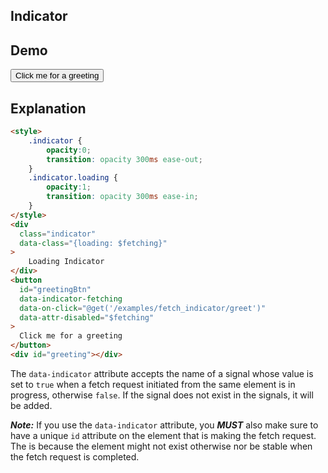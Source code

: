 ## Indicator

## Demo

<div class="flex flex-col gap-4">
  <div class="flex gap-2" data-signals-fetching>
    <div class="loading-dots text-primary" data-class="{'loading ml-4': $fetching}"></div>
    <button class="flex-1 btn btn-primary" data-indicator-fetching data-on-click="@get('/examples/fetch_indicator/greet')" data-attr-disabled="$fetching" >
      Click me for a greeting
    </button>
  </div>
  <div id="greeting"></div>
</div>

## Explanation

```html
<style>
    .indicator {
        opacity:0;
        transition: opacity 300ms ease-out;
    }
    .indicator.loading {
        opacity:1;
        transition: opacity 300ms ease-in;
    }
</style>
<div
  class="indicator"
  data-class="{loading: $fetching}"
>
    Loading Indicator
</div>
<button
  id="greetingBtn"
  data-indicator-fetching
  data-on-click="@get('/examples/fetch_indicator/greet')"
  data-attr-disabled="$fetching"
>
  Click me for a greeting
</button>
<div id="greeting"></div>
```

The `data-indicator` attribute accepts the name of a signal whose value is set to `true` when a fetch request initiated from the same element is in progress, otherwise `false`. If the signal does not exist in the signals, it will be added.

***Note:*** If you use the `data-indicator` attribute, you ***MUST*** also make sure to have a unique `id` attribute on the element that is making the fetch request.  The is because the element might not exist otherwise nor be stable when the fetch request is completed.

